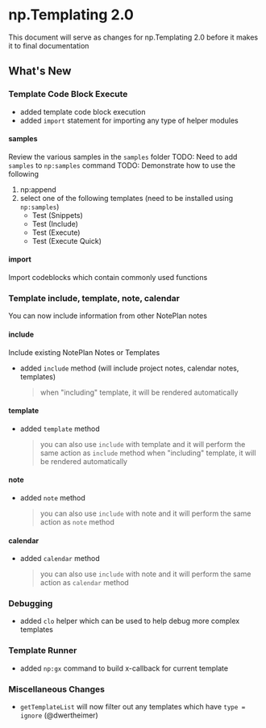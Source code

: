 # np.Templating 2.0
This document will serve as changes for np.Templating 2.0 before it makes it to final documentation

## What's New

### Template Code Block Execute
- added template code block execution
- added `import` statement for importing any type of helper modules

#### samples
Review the various samples in the `samples` folder
TODO: Need to add `samples` to `np:samples` command
TODO: Demonstrate how to use the following

1. np:append
2. select one of the following templates (need to be installed using `np:samples`)
	- Test (Snippets)
	- Test (Include)
	- Test (Execute)
	- Test (Execute Quick)

#### import
Import codeblocks which contain commonly used functions

### Template include, template, note, calendar
You can now include information from other NotePlan notes

#### include
Include existing NotePlan Notes or Templates

- added `include` method (will include project notes, calendar notes, templates)
    > when "including" template, it will be rendered automatically

#### template

- added `template` method
    > you can also use `include` with template and it will perform the same action as `include` method
    > when "including" template, it will be rendered automatically

#### note
- added `note` method
    > you can also use `include` with note and it will perform the same action as `note` method

#### calendar
- added `calendar` method
    > you can also use `include` with note and it will perform the same action as `calendar` method

### Debugging
- added `clo` helper which can be used to help debug more complex templates

### Template Runner
- added `np:gx` command to build x-callback for current template

### Miscellaneous Changes
- `getTemplateList` will now filter out any templates which have `type = ignore` (@dwertheimer)
